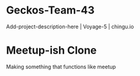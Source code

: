 # Geckos-Team-43

Add-project-description-here | Voyage-5 | chingu.io

# Meetup-ish Clone

Making something that functions like meetup
